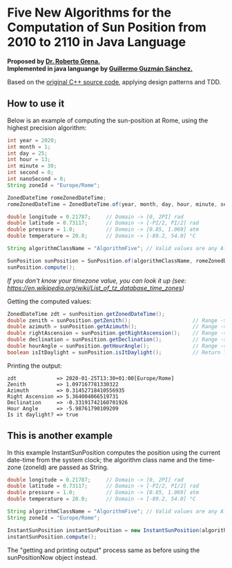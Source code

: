 # Five New Algorithms for the Computation of Sun Position from 2010 to 2110 in Java Language  
**Proposed by [Dr. Roberto Grena.](https://www.researchgate.net/profile/Roberto_Grena)**  
**Implemented in java languange by [Guillermo Guzmán Sánchez.](https://plus.google.com/u/0/+GuillermoGuzmánSánchez)**

Based on the [original C++ source code](http://www.solaritaly.enea.it/StrSunPosition/SunPositionEn.php), applying design patterns and TDD.  

## How to use it
Below is an example of computing the sun-position at Rome, using the highest precision algorithm: 
```java
int year = 2020;  
int month = 1;
int day = 25;
int hour = 13;
int minute = 30;
int second = 0;
int nanoSecond = 0;
String zoneId = "Europe/Rome";

ZonedDateTime romeZonedDateTime;
romeZonedDateTime = ZonedDateTime.of(year, month, day, hour, minute, second, nanoSecond, ZoneId.of(zoneId));

double longitude = 0.21787;     // Domain -> [0, 2PI] rad
double latitude = 0.73117;      // Domain -> [-PI/2, PI/2] rad
double pressure = 1.0;          // Domain -> [0.85, 1.069] atm
double temperature = 20.0;      // Domain -> [-89.2, 54.0] °C

String algorithmClassName = "AlgorithmFive"; // Valid values are any Algorithm subclass.

SunPosition sunPosition = SunPosition.of(algorithmClassName, romeZonedDateTime, longitude, latitude, pressure, temperature);
sunPosition.compute();
```
*If you don't know your timezone value, you can look it up (see: https://en.wikipedia.org/wiki/List_of_tz_database_time_zones)*

Getting the computed values:
```java
ZonedDateTime zdt = sunPosition.getZonedDateTime();         
double zenith = sunPosition.getZenith();                    // Range -> [0, PI] rad
double azimuth = sunPosition.getAzimuth();                  // Range -> [-PI, PI] rad
double rightAscension = sunPosition.getRightAscension();    // Range -> [0, 2PI] rad
double declination = sunPosition.getDeclination();          // Range -> [-PI/2, PI/2] rad
double hourAngle = sunPosition.getHourAngle();              // Range -> [-PI, PI] rad
boolean isItDaylight = sunPosition.isItDaylight();          // Return True if the sun is above the horizon
```
Printing the output:
```console
zdt             => 2020-01-25T13:30+01:00[Europe/Rome]
Zenith          => 1.097167781330322
Azimuth         => 0.31452718410556935
Right Ascension => 5.364004066519731
Declination     => -0.33191742160701926
Hour Angle      => -5.98761790109209
Is it daylight? => true
```
## This is another example
In this example InstantSunPosition computes the position using the current date-time from the system clock; the algorithm class name and the time-zone (zoneId) are passed as String.  
```java
double longitude = 0.21787;     // Domain -> [0, 2PI] rad
double latitude = 0.73117;      // Domain -> [-PI/2, PI/2] rad
double pressure = 1.0;          // Domain -> [0.85, 1.069] atm
double temperature = 20.0;      // Domain -> [-89.2, 54.0] °C

String algorithmClassName = "AlgorithmFive"; // Valid values are any Algorithm subclass.
String zoneId = "Europe/Rome";

InstantSunPosition instantSunPosition = new InstantSunPosition(algorithmClassName, zoneId, longitude, latitude, pressure, temperature);
instantSunPosition.compute();
```
The "getting and printing output" process same as before using the sunPositionNow object instead.

